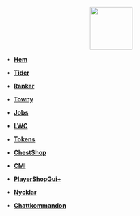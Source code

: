 <!-- docs/_sidebar.md -->

<a href="https://ekstammen.nu/">
<p align="center">
<img width="100" height="100" src="https://ekstammen.nu/img/serverlogo.png">  
</p>
</a>

* [**Hem**](/)

* [**Tider**](tider.md)

* [**Ranker**](ranker/README.md)

* [**Towny**](plugins/towny.md)
		
* [**Jobs**](plugins/jobs.md)

* [**LWC**](plugins/lwc.md)

* [**Tokens**](tokens.md)
	
* [**ChestShop**](plugins/chestshop.md)
	
* [**CMI**](plugins/cmi.md)

* [**PlayerShopGui+**](plugins/playershopgui.md)

* [**Nycklar**](nycklar.md)

* [**Chattkommandon**](chattkommandon.md)
